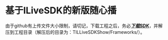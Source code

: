 ﻿
# 基于ILiveSDK的新版随心播

由于github有上传文件大小限制，请切记，下载工程之后，务必[***下载SDK***][1]，并解压到工程目录（解压后的目录为：TILLiveSDKShow/Frameworks/）。


[1]: http://dldir1.qq.com/hudongzhibo/ILiveSDK/Frameworks.zip
